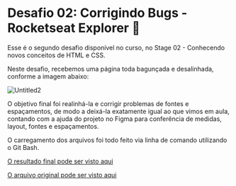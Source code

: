 # Desafio 02: Corrigindo Bugs - Rocketseat Explorer :rocket:

Esse é o segundo desafio disponível no curso, no Stage 02 - Conhecendo novos conceitos de HTML e CSS.

Neste desafio, recebemos uma página toda bagunçada e desalinhada, conforme a imagem abaixo:

![Untitled2](https://user-images.githubusercontent.com/106932234/175142288-0119aefe-f06b-4b80-81a3-2d371210a0a9.png)

O objetivo final foi realinhá-la e corrigir problemas de fontes e espaçamentos, de modo a deixá-la exatamente igual ao que vimos em aula, contando com a ajuda do projeto no Figma para conferência de medidas, layout, fontes e espaçamentos.

O carregamento dos arquivos foi todo feito via linha de comando utilizando o Git Bash.

[O resultado final pode ser visto aqui](https://andreviapiana.github.io/desafio-02/)

[O arquivo original pode ser visto aqui](https://explorer-stage-02-02.vercel.app/)
